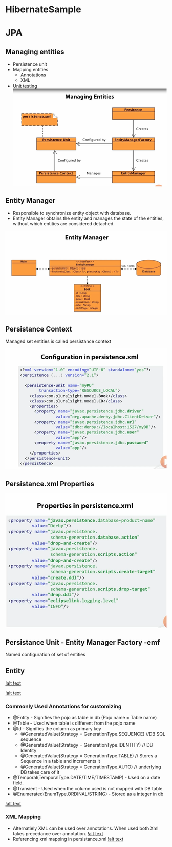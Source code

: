 # HibernateSample

# JPA

## Managing entities
- Persistence unit
- Mapping entities
  - Annotations
  - XML
- Unit testing
![alt text](https://github.com/sasi86/HibernateSample/blob/master/jpa/jpa_images/1.Managing%20Entities.png)


## Entity Manager
- Responsible to synchronize entity object with database.
- Entity Manager obtains the entity and manages the state of the entities, without which entities are considered detached.

![alt text](https://github.com/sasi86/HibernateSample/blob/master/jpa/jpa_images/2.Entity%20Manager.png)

## Persistance Context
Managed set entities is called persistance context

![alt text](https://github.com/sasi86/HibernateSample/blob/master/jpa/jpa_images/3.Persistance_xml.png)

## Persistance.xml Properties

![alt text](https://github.com/sasi86/HibernateSample/blob/master/jpa/jpa_images/4.props_persistance.png)

## Persistance Unit - Entity Manager Factory -emf
Named configuration of set of entities

## Entity

[!alt text](https://github.com/sasi86/HibernateSample/blob/master/jpa/jpa_images/5.Entity%20Mapping.png)

[!alt text](https://github.com/sasi86/HibernateSample/blob/master/jpa/jpa_images/6.%20Configuration%20by%20convention.png)

### Commonly Used Annotations for customizing

- @Entity - Signifies the pojo as table in db (Pojo name = Table name)
- @Table - Used when table is different from the pojo name
- @Id - Signifies the column as primary key
  - @GeneratedValue(Strategy = GenerationType.SEQUENCE) //DB SQL sequence 
  - @GeneratedValue(Strategy = GenerationType.IDENTITY) // DB Identity
  - @GeneratedValue(Strategy = GenerationType.TABLE) // Stores a Sequence in a table and increments it
  - @GeneratedValue(Strategy = GenerationType.AUTO) // underlying DB takes care of it
- @Temporal(TemporalType.DATE/TIME/TIMESTAMP) - Used on a date field.
- @Transient - Used when the column used is  not mapped with DB table.
- @Enumerated(EnumType.ORDINAL/STRING) - Stored as a integer in db

[!alt text](https://github.com/sasi86/HibernateSample/blob/master/jpa/jpa_images/7.Customizing%20Entity.png)


### XML Mapping
- Alternatiely XML can be used over annotations. When used both Xml takes precedance over annotation.
[!alt text](https://github.com/sasi86/HibernateSample/blob/master/jpa/jpa_images/8.XML%20Mapping.png)
- Referencing xml mapping in persistance.xml
[!alt text](https://github.com/sasi86/HibernateSample/blob/master/jpa/jpa_images/9.Refer%20Persistance.png)


